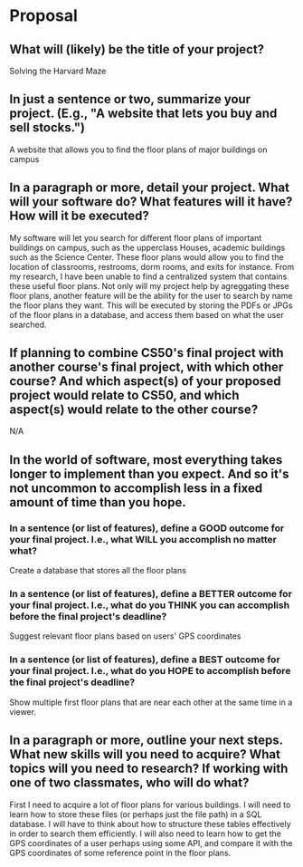 # Proposal

## What will (likely) be the title of your project?

Solving the Harvard Maze

## In just a sentence or two, summarize your project. (E.g., "A website that lets you buy and sell stocks.")

A website that allows you to find the floor plans of major buildings on campus

## In a paragraph or more, detail your project. What will your software do? What features will it have? How will it be executed?

My software will let you search for different floor plans of important buildings on campus, such as the upperclass Houses, academic buildings such as the
Science Center. These floor plans would allow you to find the location of classrooms, restrooms, dorm rooms, and exits for instance. From my research, I
have been unable to find a centralized system that contains these useful floor plans. Not only will my project help by agreggating these floor plans, another feature
will be the ability for the user to search by name the floor plans they want. This will be executed by storing the PDFs or JPGs of the floor plans in a database, and
access them based on what the user searched.


## If planning to combine CS50's final project with another course's final project, with which other course? And which aspect(s) of your proposed project would relate to CS50, and which aspect(s) would relate to the other course?

N/A

## In the world of software, most everything takes longer to implement than you expect. And so it's not uncommon to accomplish less in a fixed amount of time than you hope.

### In a sentence (or list of features), define a GOOD outcome for your final project. I.e., what WILL you accomplish no matter what?

Create a database that stores all the floor plans

### In a sentence (or list of features), define a BETTER outcome for your final project. I.e., what do you THINK you can accomplish before the final project's deadline?

Suggest relevant floor plans based on users' GPS coordinates

### In a sentence (or list of features), define a BEST outcome for your final project. I.e., what do you HOPE to accomplish before the final project's deadline?

Show multiple first floor plans that are near each other at the same time in a viewer.

## In a paragraph or more, outline your next steps. What new skills will you need to acquire? What topics will you need to research? If working with one of two classmates, who will do what?

First I need to acquire a lot of floor plans for various buildings. I will need to learn how to store these files (or perhaps just the file path) in a SQL database.
I will have to think about how to structure these tables effectively in order to search them efficiently. I will also need to learn how to get the GPS coordinates
of a user perhaps using some API, and compare it with the GPS coordinates of some reference point in the floor plans.
